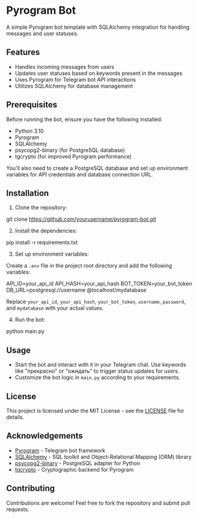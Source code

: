 # Pyrogram Bot

A simple Pyrogram bot template with SQLAlchemy integration for handling messages and user statuses.

## Features

- Handles incoming messages from users
- Updates user statuses based on keywords present in the messages
- Uses Pyrogram for Telegram bot API interactions
- Utilizes SQLAlchemy for database management

## Prerequisites

Before running the bot, ensure you have the following installed:

- Python 3.10
- Pyrogram
- SQLAlchemy
- psycopg2-binary (for PostgreSQL database)
- tgcrypto (for improved Pyrogram performance)

You'll also need to create a PostgreSQL database and set up environment variables for API credentials and database
connection URL.

## Installation

1. Clone the repository:

git clone https://github.com/yourusername/pyrogram-bot.git

2. Install the dependencies:

pip install -r requirements.txt

3. Set up environment variables:

Create a `.env` file in the project root directory and add the following variables:

API_ID=your_api_id
API_HASH=your_api_hash
BOT_TOKEN=your_bot_token
DB_URL=postgresql://username
@localhost/mydatabase

Replace `your_api_id`, `your_api_hash`, `your_bot_token`, `username`, `password`, and `mydatabase` with your actual
values.

4. Run the bot:

python main.py

## Usage

- Start the bot and interact with it in your Telegram chat. Use keywords like "прекрасно" or "ожидать" to trigger status
  updates for users.
- Customize the bot logic in `main.py` according to your requirements.

## License

This project is licensed under the MIT License - see the [LICENSE](LICENSE) file for details.

## Acknowledgements

- [Pyrogram](https://github.com/pyrogram/pyrogram) - Telegram bot framework
- [SQLAlchemy](https://www.sqlalchemy.org/) - SQL toolkit and Object-Relational Mapping (ORM) library
- [psycopg2-binary](https://pypi.org/project/psycopg2-binary/) - PostgreSQL adapter for Python
- [tgcrypto](https://pypi.org/project/tgcrypto/) - Cryptographic backend for Pyrogram

## Contributing

Contributions are welcome! Feel free to fork the repository and submit pull requests.
